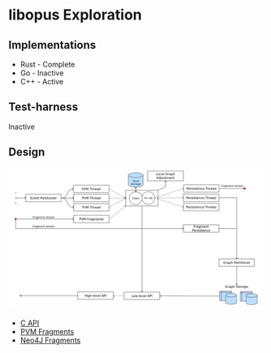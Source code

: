 # libopus Exploration

## Implementations
* Rust - Complete
* Go - Inactive
* C++ - Active

## Test-harness
Inactive

## Design
![](architecture_1.png)

* [C API](opus.h)
* [PVM Fragments](pvm-ops.md)
* [Neo4J Fragments](neo4j.md)